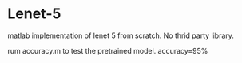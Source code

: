 # Lenet-5
matlab implementation of lenet 5 from scratch. No thrid party library.

rum accuracy.m to test the pretrained model. accuracy=95%
